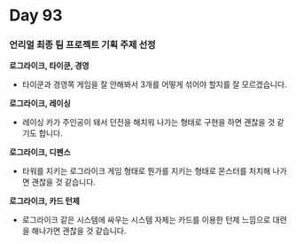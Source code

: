 # Day 93

### 언리얼 최종 팀 프로젝트 기획 주제 선정

**로그라이크, 타이쿤, 경영**

- 타이쿤과 경영쪽 게임을 잘 안해봐서 3개를 어떻게 섞어야 할지를 잘 모르겠습니다.

**로그라이크, 레이싱**

- 레이싱 카가 주인공이 돼서 던전을 해치워 나가는 형태로 구현을 하면 괜찮을 것 같기도 합니다.

**로그라이크, 디펜스**

- 타워를 지키는 로그라이크 게임 형태로 뭔가를 지키는 형태로 몬스터를 처치해 나가면 괜찮을 것 같습니다.

**로그라이크, 카드 턴제**

- 로그라이크 같은 시스템에 싸우는 시스템 자체는 카드를 이용한 턴제 느낌으로 대련을 해나가면 괜찮을 것 같습니다.


